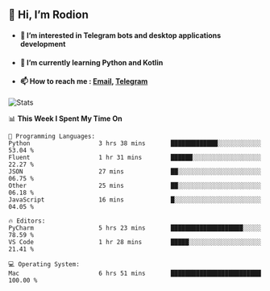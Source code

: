 ## 👋 Hi, I’m Rodion
- #### 👀 I’m interested in Telegram bots and desktop applications development
- #### 🌱 I’m currently learning Python and Kotlin
- #### 📫 How to reach me : [Email](mailto:me@lavn.ml), [Telegram](https://t.me/rodion_gudz)

![Stats](https://github-readme-stats.vercel.app/api?username=rodion-gudz&show_icons=true&theme=github_dark&hide_border=true&hide=issues&count_private=true&layout=compact)


<!--START_SECTION:waka-->
📊 **This Week I Spent My Time On** 

```text
💬 Programming Languages: 
Python                   3 hrs 38 mins       █████████████░░░░░░░░░░░░   53.04 % 
Fluent                   1 hr 31 mins        ██████░░░░░░░░░░░░░░░░░░░   22.27 % 
JSON                     27 mins             ██░░░░░░░░░░░░░░░░░░░░░░░   06.75 % 
Other                    25 mins             ██░░░░░░░░░░░░░░░░░░░░░░░   06.18 % 
JavaScript               16 mins             █░░░░░░░░░░░░░░░░░░░░░░░░   04.05 % 

🔥 Editors: 
PyCharm                  5 hrs 23 mins       ████████████████████░░░░░   78.59 % 
VS Code                  1 hr 28 mins        █████░░░░░░░░░░░░░░░░░░░░   21.41 % 

💻 Operating System: 
Mac                      6 hrs 51 mins       █████████████████████████   100.00 % 
```


<!--END_SECTION:waka-->
